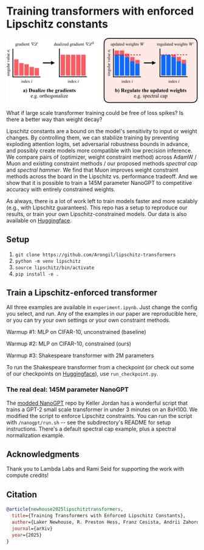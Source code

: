 # Training transformers with enforced Lipschitz constants

![Main method: 1) use Muon to constrain the weight update norm, 2) project weights to have a max singular value, 3) norm guarantee.](assets/method.jpg)

What if large scale transformer training could be free of loss spikes? Is there a better way than weight decay?

Lipschitz constants are a bound on the model's sensitivity to input or weight changes. By controlling them, we can stabilize training by preventing exploding attention logits, set adversarial robustness bounds in advance, and possibly create models more compatible with low precision inference. We compare pairs of (optimizer, weight constraint method) across AdamW / Muon and existing constraint methods / our proposed methods _spectral cap_ and _spectral hammer_. We find that Muon improves weight constraint methods across the board in the Lipschitz vs. performance tradeoff. And we show that it is possible to train a 145M parameter NanoGPT to competitive accuracy with entirely constrained weights.

As always, there is a lot of work left to train models faster and more scalably (e.g., with Lipschitz guarantees). This repo has a setup to reproduce our results, or train your own Lipschitz-constrained models. Our data is also available on [Huggingface](https://huggingface.co/phess2/lipschitz-transformers).

## Setup

1. `git clone https://github.com/Arongil/lipschitz-transformers`
2. `python -m venv lipschitz`
3. `source lipschitz/bin/activate`
4. `pip install -e .`

## Train a Lipschitz-enforced transformer

All three examples are available in `experiment.ipynb`. Just change the config you select, and run. Any of the examples in our paper are reproducible here, or you can try your own settings or your own constraint methods.

Warmup #1: MLP on CIFAR-10, unconstrained (baseline)

Warmup #2: MLP on CIFAR-10, constrained (ours)

Warmup #3: Shakespeare transformer with 2M parameters

To run the Shakespeare transformer from a checkpoint (or check out some of our checkpoints on [Huggingface](https://huggingface.co/phess2/lipschitz-transformers)), use `run_checkpoint.py`.

### The real deal: 145M parameter NanoGPT

The [modded NanoGPT](https://github.com/KellerJordan/modded-nanogpt) repo by Keller Jordan has a wonderful script that trains a GPT-2 small scale transformer in under 3 minutes on an 8xH100. We modified the script to enforce Lipschitz constraints. You can run the script with `/nanogpt/run.sh` -- see the subdirectory's README for setup instructions. There's a default spectral cap example, plus a spectral normalization example.

## Acknowledgments

Thank you to Lambda Labs and Rami Seid for supporting the work with compute credits!

## Citation

```bibtex
@article{newhouse2025lipschitztransformers,
  title={Training Transformers with Enforced Lipschitz Constants},
  author={Laker Newhouse, R. Preston Hess, Franz Cesista, Andrii Zahorodnii, Jeremy Bernstein, Phillip Isola},
  journal={arXiv}
  year={2025}
}
```
